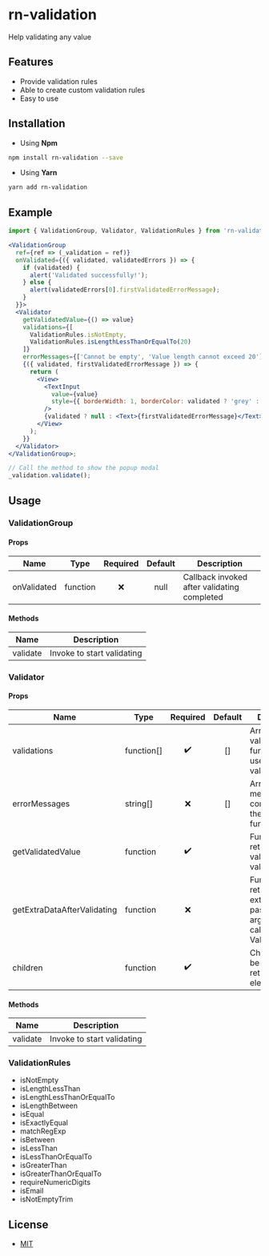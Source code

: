 # **rn-validation**

Help validating any value

## Features

- Provide validation rules
- Able to create custom validation rules
- Easy to use

## Installation

- Using **Npm**

```bash
npm install rn-validation --save
```

- Using **Yarn**

```bash
yarn add rn-validation
```

## Example

```jsx
import { ValidationGroup, Validator, ValidationRules } from 'rn-validation';

<ValidationGroup
  ref={ref => (_validation = ref)}
  onValidated={({ validated, validatedErrors }) => {
    if (validated) {
      alert('Validated successfully!');
    } else {
      alert(validatedErrors[0].firstValidatedErrorMessage);
    }
  }}>
  <Validator
    getValidatedValue={() => value}
    validations={[
      ValidationRules.isNotEmpty,
      ValidationRules.isLengthLessThanOrEqualTo(20)
    ]}
    errorMessages={['Cannot be empty', 'Value length cannot exceed 20']}>
    {({ validated, firstValidatedErrorMessage }) => {
      return (
        <View>
          <TextInput
            value={value}
            style={{ borderWidth: 1, borderColor: validated ? 'grey' : 'red' }}
          />
          {validated ? null : <Text>{firstValidatedErrorMessage}</Text>}
        </View>
      );
    }}
  </Validator>
</ValidationGroup>;

// Call the method to show the popup modal
_validation.validate();
```

## Usage

### **ValidationGroup**

#### Props

| Name        | Type     | Required | Default | Description                                 |
| ----------- | -------- | :------: | :-----: | ------------------------------------------- |
| onValidated | function |    ❌    |  null   | Callback invoked after validating completed |

#### Methods

| Name     | Description                |
| -------- | -------------------------- |
| validate | Invoke to start validating |

### **Validator**

#### Props

| Name                        | Type       | Required | Default | Description                                                                               |
| --------------------------- | ---------- | :------: | :-----: | ----------------------------------------------------------------------------------------- |
| validations                 | function[] |    ✔️    |   []    | Array of validating functions to be used for validating                                   |
| errorMessages               | string[]   |    ❌    |   []    | Array of error messages corresponding the validation function array                       |
| getValidatedValue           | function   |    ✔️    |         | Function returning the value to be validated                                              |
| getExtraDataAfterValidating | function   |    ❌    |         | Function returning the extra data to be passed as argument to callback of ValidationGroup |
| children                    | function   |    ✔️    |         | Children must be function return an element                                               |

#### Methods

| Name     | Description                |
| -------- | -------------------------- |
| validate | Invoke to start validating |

### **ValidationRules**

- isNotEmpty
- isLengthLessThan
- isLengthLessThanOrEqualTo
- isLengthBetween
- isEqual
- isExactlyEqual
- matchRegExp
- isBetween
- isLessThan
- isLessThanOrEqualTo
- isGreaterThan
- isGreaterThanOrEqualTo
- requireNumericDigits
- isEmail
- isNotEmptyTrim

## License

- [MIT](LICENSE)
